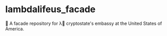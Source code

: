 # lambdalifeus_facade
💚 A facade repository for λ💚 cryptostate's embassy at the United States of America.
